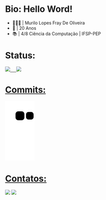 <h1>Bio: Hello Word!</h1>

- 🧔🏻‍♂️ | Murilo Lopes Fray De Oliveira
- 📅 | 20 Anos
- 📚 | 4/8 Ciência da Computação | IFSP-PEP

<h1>Status:</h1>
 <div>
  <a href="https://github.com/MuriloFray">
  <img height="170em" src="https://github-readme-stats.vercel.app/api?username=MuriloFray&show_icons=true&theme=cobalt&include_all_commits=true&count_private=true"/>
  &nbsp &nbsp
  <img height="170em" src="https://github-readme-stats.vercel.app/api/top-langs/?username=MuriloFray&layout=compact&langs_count=7&theme=cobalt"/>
</div>
  
 <h1>Commits:</h1>
 
   ![Snake animation](https://github.com/MuriloFray/MuriloFray/blob/output/github-contribution-grid-snake.svg)
 
 <h1>Contatos:</h1>
 <div> 
  <a href = "mailto:murilofray01@gmail.com"><img src="https://img.shields.io/badge/Gmail-D14836?style=for-the-badge&logo=gmail&logoColor=white" target="_blank"></a>
  <a href="https://www.linkedin.com/in/murilo-lopes-419991196/" target="_blank"><img src="https://img.shields.io/badge/-LinkedIn-%230077B5?style=for-the-badge&logo=linkedin&logoColor=white" target="_blank"></a> 
  </div>

 
